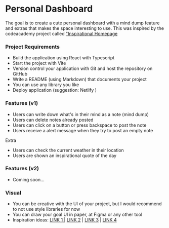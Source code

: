 # Personal Dashboard 

The goal is to create a cute personal dashboard with a mind dump feature and extras that makes the space interesting to use. This was inspired by the codeacademy project called ["Inspirational Homepage](https://www.codecademy.com/projects/portfolio/inspirational-homepage)


### Project Requirements

- Build the application using React with Typescript 
- Start the project with Vite 
- Version control your application with Git and host the repository on GitHub
- Write a README (using Markdown) that documents your project
- You can use any library you like
- Deploy application (suggestion: Netlify )


### Features (v1)

- Users can write down what's in their mind as a note (mind dump)
- Users can delete notes already posted 
- Users can click on a button or press backspace to post the note 
- Users receive a alert message when they try to post an empty note 

Extra 
- Users can check the current weather in their location
- Users are shown an inspirational quote of the day

### Features (v2)
- Coming soon...


### Visual 
- You can be creative with the UI of your project, but I would recommend to not use style libraries for now 
- You can draw your goal UI in paper, at Figma or any other tool 
- Inspiration ideas: [LINK 1 ](https://site.xtiles.app/wp-content/uploads/2024/04/brain_dump.webp) | [LINK 2](https://goofy-hopper-a9bd1f.netlify.app/) | [LINK 3](https://dribbble.com/shots/3603745-Notes-app-page) | [LINK 4](https://dribbble.com/shots/24368885-My-take-on-Notes-app)